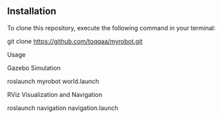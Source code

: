 ## **Installation**

To clone this repository, execute the following command in your terminal:



git clone https://github.com/toqqaa/myrobot.git


Usage

Gazebo Simulation

roslaunch myrobot world.launch

RViz Visualization and Navigation


roslaunch navigation navigation.launch 
